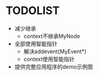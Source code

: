 # TODOLIST
- 减少继承
    - context不继承MyNode
- 全部使用智能指针
    - 解决addevent(MyEvent*)
    - context使用智能指针
- 提供完整应用程序的demo示例图
